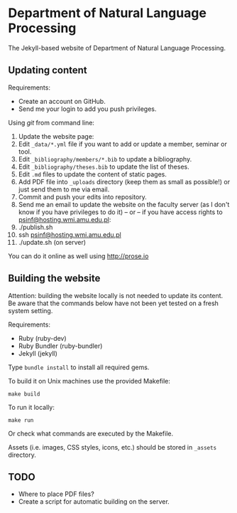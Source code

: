 Department of Natural Language Processing
=========================================

The Jekyll-based website of Department of Natural Language Processing.


Updating content
----------------

Requirements:

* Create an account on GitHub.
* Send me your login to add you push privileges.

Using *git* from command line:

1. Update the website page:
  1. Edit `_data/*.yml` file if you want to add or update a member, seminar or tool.
  2. Edit `_bibliography/members/*.bib` to update a bibliography.
  2. Edit `_bibliography/theses.bib` to update the list of theses.
  3. Edit `.md` files to update the content of static pages.
  4. Add PDF file into `_uploads` directory (keep them as small as possible!) or just send them to me via email.
2. Commit and push your edits into repository.
3. Send me an email to update the website on the faculty server (as I don't know if you have privileges to do it) – or – if you have access rights to psinf@hosting.wmi.amu.edu.pl:
  1. ./publish.sh
  2. ssh psinf@hosting.wmi.amu.edu.pl
  3. ./update.sh (on server)

You can do it online as well using http://prose.io


Building the website
--------------------

Attention: building the website locally is not needed to update its content.
Be aware that the commands below have not been yet tested on a fresh system setting.

Requirements:

* Ruby (ruby-dev)
* Ruby Bundler (ruby-bundler)
* Jekyll (jekyll)

Type `bundle install` to install all required gems.

To build it on Unix machines use the provided Makefile:

    make build

To run it locally:

    make run

Or check what commands are executed by the Makefile.

Assets (i.e. images, CSS styles, icons, etc.) should be stored in `_assets` directory.


TODO
----

* Where to place PDF files?
* Create a script for automatic building on the server.

